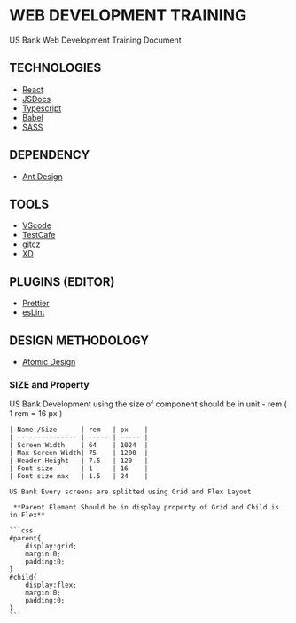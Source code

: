 # WEB DEVELOPMENT TRAINING 
   US Bank Web Development Training Document

## TECHNOLOGIES 
  * [React](https://reactjs.org/)
  * [JSDocs](https://jsdoc.app/)
  * [Typescript](https://www.typescriptlang.org/)
  * [Babel](https://babeljs.io/)
  * [SASS](https://sass-lang.com/)

## DEPENDENCY
  * [Ant Design](https://ant.design/)

## TOOLS
  * [VScode](https://code.visualstudio.com/)
  * [TestCafe](https://devexpress.github.io/)
  * [gitcz](https://www.npmjs.com/package/git-cz)
  * [XD](https://www.adobe.com/products/xd.html)
  
## PLUGINS (EDITOR)
  * [Prettier](https://prettier.io/)
  * [esLint](https://eslint.org/)

## DESIGN METHODOLOGY
  * [Atomic Design](https://xd.adobe.com/ideas/process/ui-design/atomic-design-principles-methodology-101/)

### SIZE and Property

   US Bank Development using the size of component should be in  unit - rem  ( 1 rem = 16 px )

    | Name /Size      | rem   | px    |
    | --------------- | ----- | ----- |
    | Screen Width    | 64    | 1024  |
    | Max Screen Width| 75    | 1200  |
    | Header Height   | 7.5   | 120   |
    | Font size       | 1     | 16    |
    | Font size max   | 1.5   | 24    |
    
    US Bank Every screens are splitted using Grid and Flex Layout 

     **Parent Element Should be in display property of Grid and Child is in Flex**

    ```css
    #parent{
        display:grid;
        margin:0;
        padding:0;
    }
    #child{
        display:flex;
        margin:0; 
        padding:0;
    }
    ```
